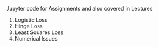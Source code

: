 Jupyter code for Assignments and also covered in Lectures

1) Logistic Loss
2) Hinge Loss
3) Least Squares Loss
4) Numerical Issues

